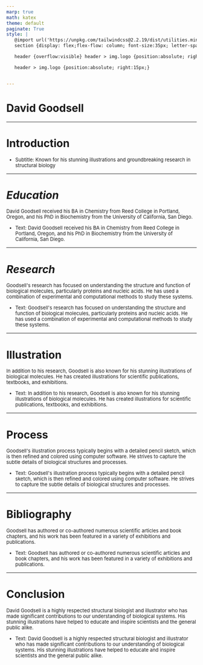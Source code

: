 ```yaml
---
marp: true
math: katex
theme: default
paginate: True
style: |
   @import url('https://unpkg.com/tailwindcss@2.2.19/dist/utilities.min.css');
   section {display: flex;flex-flow: column; font-size:35px; letter-spacing:1.4px;}

   header {overflow:visible} header > img.logo {position:absolute; right:15px;}

   header > img.logo {position:absolute; right:15px;}


---
```

<!-- backgroundColor: white -->
<!-- _class: lead -->

 # David Goodsell

---
<style scoped>p,li {font-size:0.96em}</style>

 # Introduction

- Subtitle: Known for his stunning illustrations and groundbreaking research in structural biology

---
<style scoped>p,li {font-size:0.92em}</style>

 # _Education_

David Goodsell received his BA in Chemistry from Reed College in Portland, Oregon, and his PhD in Biochemistry from the University of California, San Diego.
- Text: David Goodsell received his BA in Chemistry from Reed College in Portland, Oregon, and his PhD in Biochemistry from the University of California, San Diego.


---
<style scoped>p,li {font-size:0.92em}</style>

 # _Research_

Goodsell's research has focused on understanding the structure and function of biological molecules, particularly proteins and nucleic acids. He has used a combination of experimental and computational methods to study these systems.
- Text: Goodsell's research has focused on understanding the structure and function of biological molecules, particularly proteins and nucleic acids. He has used a combination of experimental and computational methods to study these systems.


---
<style scoped>p,li {font-size:0.92em}</style>

 # Illustration


In addition to his research, Goodsell is also known for his stunning illustrations of biological molecules. He has created illustrations for scientific publications, textbooks, and exhibitions.
- Text: In addition to his research, Goodsell is also known for his stunning illustrations of biological molecules. He has created illustrations for scientific publications, textbooks, and exhibitions.

---
<style scoped>p,li {font-size:0.92em}</style>

 # Process

Goodsell's illustration process typically begins with a detailed pencil sketch, which is then refined and colored using computer software. He strives to capture the subtle details of biological structures and processes.
- Text: Goodsell's illustration process typically begins with a detailed pencil sketch, which is then refined and colored using computer software. He strives to capture the subtle details of biological structures and processes.


---
<style scoped>p,li {font-size:0.92em}</style>

 # Bibliography


Goodsell has authored or co-authored numerous scientific articles and book chapters, and his work has been featured in a variety of exhibitions and publications.
- Text: Goodsell has authored or co-authored numerous scientific articles and book chapters, and his work has been featured in a variety of exhibitions and publications.

---
<style scoped>p,li {font-size:0.92em}</style>

 # Conclusion

David Goodsell is a highly respected structural biologist and illustrator who has made significant contributions to our understanding of biological systems. His stunning illustrations have helped to educate and inspire scientists and the general public alike.
- Text: David Goodsell is a highly respected structural biologist and illustrator who has made significant contributions to our understanding of biological systems. His stunning illustrations have helped to educate and inspire scientists and the general public alike.
